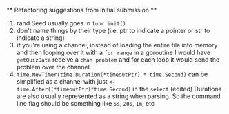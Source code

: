 
** Refactoring suggestions from initial submission **
1) rand.Seed usually goes in `func init()`
2) don't name things by their type (i.e. ptr to indicate a pointer or str to indicate a string)
3) if you're using a channel, instead of loading the entire file into memory and then looping over it with a `for range` in a goroutine I would have `getQuizData` receive a `chan problem` and for each loop it would send the problem over the channel.
4) `time.NewTimer(time.Duration(*timeoutPtr) * time.Second)` can be simplified as a channel with just `<- time.After((*timeoutPtr)*time.Second)` in the `select` (edited)
Durations are also usually represented as a string when parsing. So the command line flag should be something like `5s`, `20s`, `1m`, etc